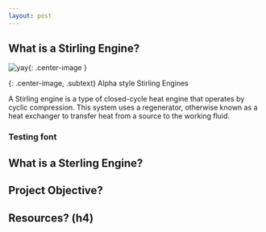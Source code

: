 ```yaml
---
layout: post
---
```


## What is a Stirling Engine?
![yay](https://eliaswheatfall.github.io/SterlingEngineOne/assets/stirling-engine.gif){: .center-image }

{: .center-image, .subtext}
Alpha style Stirling Engines

A Stirling engine is a type of closed-cycle heat engine that operates by cyclic compression. This system uses a regenerator, otherwise known as a heat exchanger to transfer heat from a source to the working fluid.




### Testing font
## What is a Sterling Engine?

## Project Objective?


## Resources? (h4)
